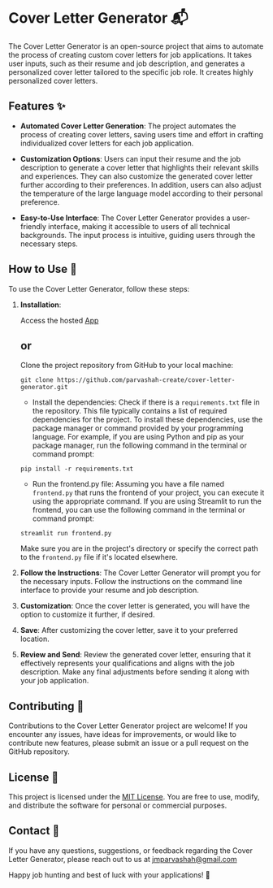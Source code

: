 # Cover Letter Generator 📬

The Cover Letter Generator is an open-source project that aims to automate the process of creating custom cover letters for job applications. It takes user inputs, such as their resume and job description, and generates a personalized cover letter tailored to the specific job role. It creates highly personalized cover letters.

## Features ✨

- **Automated Cover Letter Generation**: The project automates the process of creating cover letters, saving users time and effort in crafting individualized cover letters for each job application.

- **Customization Options**: Users can input their resume and the job description to generate a cover letter that highlights their relevant skills and experiences. They can also customize the generated cover letter further according to their preferences. In addition, users can also adjust the temperature of the large language model according to their personal preference.

- **Easy-to-Use Interface**: The Cover Letter Generator provides a user-friendly interface, making it accessible to users of all technical backgrounds. The input process is intuitive, guiding users through the necessary steps.

## How to Use 🚀

To use the Cover Letter Generator, follow these steps:


1. **Installation**: 

   Access the hosted [App](https://cover-letter-generatorz.streamlit.app/)

   ## or
   
   Clone the project repository from GitHub to your local machine:
   
   ```
   git clone https://github.com/parvashah-create/cover-letter-generator.git
   ```
 
   - Install the dependencies: Check if there is a `requirements.txt` file in the repository. This file typically contains a list of required dependencies for the project. To install these dependencies, use the package manager or command provided by your programming language. For example, if you are using Python and pip as your package manager, run the following command in the terminal or command prompt:
   ```
   pip install -r requirements.txt
   ```
   - Run the frontend.py file: Assuming you have a file named `frontend.py` that runs the frontend of your project, you can execute it using the appropriate command. If you are using Streamlit to run the frontend, you can use the following command in the terminal or command prompt:
   ```
   streamlit run frontend.py
   ```
   Make sure you are in the project's directory or specify the correct path to the `frontend.py` file if it's located elsewhere.


3. **Follow the Instructions**: The Cover Letter Generator will prompt you for the necessary inputs. Follow the instructions on the command line interface to provide your resume and job description.

4. **Customization**: Once the cover letter is generated, you will have the option to customize it further, if desired.

5. **Save**: After customizing the cover letter, save it to your preferred location.

6. **Review and Send**: Review the generated cover letter, ensuring that it effectively represents your qualifications and aligns with the job description. Make any final adjustments before sending it along with your job application.

## Contributing 🤝

Contributions to the Cover Letter Generator project are welcome! If you encounter any issues, have ideas for improvements, or would like to contribute new features, please submit an issue or a pull request on the GitHub repository.


## License 📜

This project is licensed under the [MIT License](LICENSE). You are free to use, modify, and distribute the software for personal or commercial purposes.

## Contact 📧

If you have any questions, suggestions, or feedback regarding the Cover Letter Generator, please reach out to us at jmparvashah@gmail.com

Happy job hunting and best of luck with your applications! 🎉
